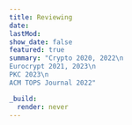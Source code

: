 ```yaml
---
title: Reviewing
date: 
lastMod:
show_date: false
featured: true
summary: "Crypto 2020, 2022\n
Eurocrypt 2021, 2023\n
PKC 2023\n
ACM TOPS Journal 2022"

_build:
  render: never
---
```

